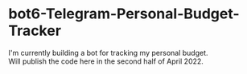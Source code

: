 # bot6-Telegram-Personal-Budget-Tracker
I'm currently building a bot for tracking my personal budget. <br>
Will publish the code here in the second half of April 2022. 

